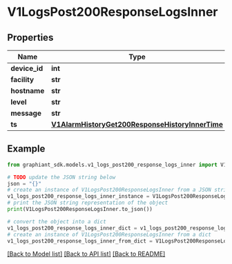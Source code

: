 # V1LogsPost200ResponseLogsInner


## Properties

Name | Type | Description | Notes
------------ | ------------- | ------------- | -------------
**device_id** | **int** |  | [optional] 
**facility** | **str** |  | [optional] 
**hostname** | **str** |  | [optional] 
**level** | **str** |  | [optional] 
**message** | **str** |  | [optional] 
**ts** | [**V1AlarmHistoryGet200ResponseHistoryInnerTime**](V1AlarmHistoryGet200ResponseHistoryInnerTime.md) |  | [optional] 

## Example

```python
from graphiant_sdk.models.v1_logs_post200_response_logs_inner import V1LogsPost200ResponseLogsInner

# TODO update the JSON string below
json = "{}"
# create an instance of V1LogsPost200ResponseLogsInner from a JSON string
v1_logs_post200_response_logs_inner_instance = V1LogsPost200ResponseLogsInner.from_json(json)
# print the JSON string representation of the object
print(V1LogsPost200ResponseLogsInner.to_json())

# convert the object into a dict
v1_logs_post200_response_logs_inner_dict = v1_logs_post200_response_logs_inner_instance.to_dict()
# create an instance of V1LogsPost200ResponseLogsInner from a dict
v1_logs_post200_response_logs_inner_from_dict = V1LogsPost200ResponseLogsInner.from_dict(v1_logs_post200_response_logs_inner_dict)
```
[[Back to Model list]](../README.md#documentation-for-models) [[Back to API list]](../README.md#documentation-for-api-endpoints) [[Back to README]](../README.md)


